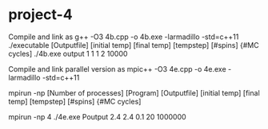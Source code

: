# project-4
Compile and link as g++ -O3 4b.cpp -o 4b.exe -larmadillo -std=c++11 ./executable [Outputfile] [initial temp] [final temp] [tempstep] [#spins] {#MC cycles] ./4b.exe output 1 1 1 2 10000

Compile and link parallel version as mpic++ -O3 4e.cpp -o 4e.exe -larmadillo -std=c++11

mpirun -np [Number of processes] [Program] [Outputfile] [initial temp] [final temp] [tempstep] [#spins] {#MC cycles]

mpirun -np 4 ./4e.exe Poutput 2.4 2.4 0.1 20 1000000
